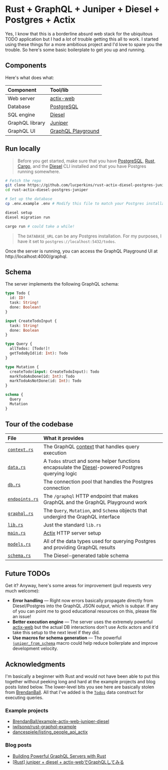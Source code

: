 # Rust + GraphQL + Juniper + Diesel + Postgres + Actix

Yes, I know that this is a borderline absurd web stack for the ubiquitous TODO application but I had a *lot* of trouble getting this all to work. I started using these things for a more ambitious project and I'd love to spare you the trouble. So here's some basic boilerplate to get you up and running.

## Components

Here's what does what:

Component | Tool/lib
:---------|:--------
Web server | [actix-web](https://github.com/actix/actix-web)
Database | [PostgreSQL](https://postgresql.org)
SQL engine | [Diesel](https://diesel.rs)
GraphQL library | [Juniper](https://github.com/graphql-rust/juniper)
GraphQL UI | [GraphQL Playground](https://github.com/prisma-labs/graphql-playground)

## Run locally

> Before you get started, make sure that you have [PostgreSQL](https://postgresql.org), [Rust](https://rust-lang.org), [Cargo](https://doc.rust-lang.org/cargo/), and the [Diesel](https://diesel.rs) CLI installed and that you have Postgres running somewhere.

```bash
# Fetch the repo
git clone https://github.com/lucperkins/rust-actix-diesel-postgres-juniper
cd rust-actix-diesel-postgres-juniper

# Set up the database
cp .env.example .env # Modify this file to match your Postgres installation

diesel setup
diesel migration run

cargo run # could take a while!
```

> The `DATABASE_URL` can be any Postgres installation. For my purposes, I have it set to `postgres://localhost:5432/todos`.

Once the server is running, you can access the GraphQL Playground UI at http://localhost:4000/graphql.

## Schema

The server implements the following GraphQL schema:

```graphql
type Todo {
  id: ID!
  task: String!
  done: Boolean!
}

input CreateTodoInput {
  task: String!
  done: Boolean
}

type Query {
  allTodos: [Todo!]!
  getTodoById(id: Int): Todo
}

type Mutation {
  createTodo(input: CreateTodoInput): Todo
  markTodoAsDone(id: Int): Todo
  markTodoAsNotDone(id: Int): Todo
}

schema {
  Query
  Mutation
}
```

## Tour of the codebase

File | What it provides
:----|:----------------
[`context.rs`](src/context.rs) | The GraphQL [context](https://graphql.org/learn/execution) that handles query execution
[`data.rs`](src/data.rs) | A `Todos` struct and some helper functions encapsulate the [Diesel](https://diesel.rs)-powered Postgres querying logic
[`db.rs`](src/db.rs) | The connection pool that handles the Postgres connection
[`endpoints.rs`](src/endpoints.rs) | The `/graphql` HTTP endpoint that makes GraphQL and the GraphQL Playground work
[`graphql.rs`](src/graphql.rs) | The `Query`, `Mutation`, and `Schema` objects that undergird the GraphQL interface
[`lib.rs`](src/lib.rs) | Just the standard `lib.rs`
[`main.rs`](src/main.rs) | [Actix](https://actix.rs) HTTP server setup
[`models.rs`](src/models.rs) | All of the data types used for querying Postgres and providing GraphQL results
[`schema.rs`](src/schema.rs) | The Diesel-generated table schema

## Future TODOs

Get it? Anyway, here's some areas for improvement (pull requests very much welcome):

* **Error handling** — Right now errors basically propagate directly from Diesel/Postgres into the GraphQL JSON output, which is subpar. If any of you can point me to good educational resources on this, please file an issue!
* **Better execution engine** — The server uses the extremely powerful [actix-web](https://github.com/actix/actix-web) but the actual DB interactions don't use Actix actors and it'd take this setup to the next level if they did.
* **Use macros for schema generation** — The powerful [`juniper_from_schema`](https://docs.rs/juniper-from-schema/0.5.1/juniper_from_schema/) macro could help reduce boilerplate and improve development velocity.

## Acknowledgments

I'm basically a beginner with Rust and would not have been able to put this together without peeking long and hard at the example projects and blog posts listed below. The lower-level bits you see here are basically stolen from [BrendanBall](https://github.com/BrendanBall). All that I've added is the [`Todos`](src/data.rs) data construct for executing queries.

### Example projects

* [BrendanBall/example-actix-web-juniper-diesel](https://github.com/BrendanBall/example-actix-web-juniper-diesel)
* [iwilsonq/rust-graphql-example](https://github.com/iwilsonq/rust-graphql-example)
* [dancespiele/listing_people_api_actix](https://github.com/dancespiele/listing_people_api_actix)

### Blog posts

* [Building Powerful GraphQL Servers with Rust](https://dev.to/open-graphql/building-powerful-graphql-servers-with-rust-3gla)
* [[Rust] juniper + diesel + actix-webでGraphQLしてみる](https://qiita.com/yagince/items/e378bbaa95e08bab7467)
